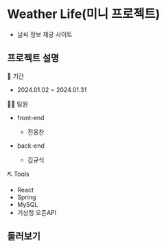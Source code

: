 # Weather Life(미니 프로젝트)
- 날씨 정보 제공 사이트

## 프로젝트 설명

📅 기간
- 2024.01.02 ~ 2024.01.31

👨‍💻 팀원
- front-end
    - 전웅찬

- back-end
    - 김규식

⛏ Tools
  - React
  - Spring
  - MySQL
  - 기상청 오픈API

## 둘러보기
